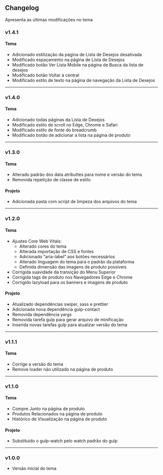 ## Changelog
Apresenta as últimas modificações no tema

### v1.4.1

#### Tema
- Adicionado estilização da página de Lista de Desejos desativada
- Modificado espaçamento na página de Lista de Desejos
- Modificado botão Ver Lista Mobile na página de Busca da lista de desejos
- Modificado botão Voltar à central
- Modificado estilo de texto na página de navegação da Lista de Desejos

----------
### v1.4.0

#### Tema
- Adicionado todas páginas da Lista de Desejos
- Modificado estilo de scroll no Edge, Chrome e Safari
- Modificado estilo de fonte do breadcrumb
- Modificado botão de adicionar a lista na página de produto 

----------
### v1.3.0

#### Tema
- Alterado padrão dos data atributtes para nome e versão do tema
- Removida repetição de classe de estilo

#### Projeto
-  Adicionada pasta com script de limpeza dos arquivos do tema

----------
### v1.2.0

#### Tema
- Ajustes Core Web Vitals:
    - Alterado cores do tema
    - Alterada importação de CSS e fontes
    - Adicionado "aria-label" aos botões necessários
    - Alterado linguagem do tema para o padrão da plataforma
    - Definida dimensão das imagens de produto possíveis
- Corrigida suavidade da transição do Menu Superior
- Corrigida tags de produto nos Navegadores Edge e Chrome
- Corrigido lazyload para os banners e imagens de produto

#### Projeto
- Atualizado dependências swiper, sass e prettier
- Adicionada nova dependência gulp-contact
- Removida dependência yargs
- Removida tarefa gulp para gerar arquivo de minificação
- Inserida novas tarefas gulp para atualizar versão do tema 

----------
### v1.1.1

#### Tema
- Corrige a versão do tema
- Remove loader não utilizado na página de produto

----------
### v1.1.0

#### Tema
- Compre Junto na página de produto
- Produtos Relacionados na página de produto
- Histórico de Visualização na página de produto

#### Projeto
- Substituido o gulp-watch pelo watch padrão do gulp

----------
### v1.0.0
- Versão inicial do tema